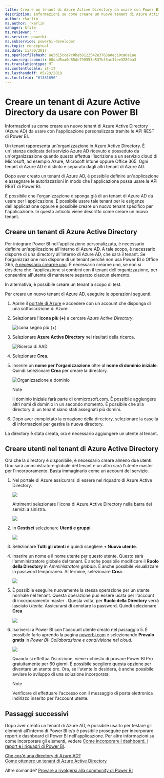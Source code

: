 ```yaml
---
title: Creare un tenant di Azure Active Directory da usare con Power BI
description: Informazioni su come creare un nuovo tenant di Azure Active Directory (Azure AD) da usare con l'applicazione personalizzata tramite le API REST di Power BI.
author: rkarlin
ms.author: rkarlin
manager: kfile
ms.reviewer: ''
ms.service: powerbi
ms.subservice: powerbi-developer
ms.topic: conceptual
ms.date: 11/30/2017
ms.openlocfilehash: ae3d15cce7c0beb8122542e3768a0ec10ca0a1ae
ms.sourcegitcommit: 60dad5aa0d85db790553e537bf8ac34ee3289ba3
ms.translationtype: MT
ms.contentlocale: it-IT
ms.lasthandoff: 05/29/2019
ms.locfileid: "61381696"
---
```

# <a name="create-an-azure-active-directory-tenant-to-use-with-power-bi"></a>Creare un tenant di Azure Active Directory da usare con Power BI

Informazioni su come creare un nuovo tenant di Azure Active Directory (Azure AD) da usare con l'applicazione personalizzata tramite le API REST di Power BI.

Un tenant rappresenta un'organizzazione in Azure Active Directory. È un'istanza dedicata del servizio Azure AD ricevuto e posseduto da un'organizzazione quando questa effettua l'iscrizione a un servizio cloud di Microsoft, ad esempio Azure, Microsoft Intune oppure Office 365. Ogni tenant di Azure AD è distinto e separato dagli altri tenant di Azure AD.

Dopo aver creato un tenant di Azure AD, è possibile definire un'applicazione e assegnare le autorizzazioni in modo che l'applicazione possa usare le API REST di Power BI.

È possibile che l'organizzazione disponga già di un tenant di Azure AD da usare per l'applicazione. È possibile usare tale tenant per le esigenze dell'applicazione oppure è possibile creare un nuovo tenant specifico per l'applicazione. In questo articolo viene descritto come creare un nuovo tenant.

## <a name="create-an-azure-active-directory-tenant"></a>Creare un tenant di Azure Active Directory

Per integrare Power BI nell'applicazione personalizzata, è necessario definire un'applicazione all'interno di Azure AD. A tale scopo, è necessario disporre di una directory all'interno di Azure AD, che sarà il tenant. Se l'organizzazione non dispone di un tenant perché non usa Power BI o Office 365, [è necessario crearne uno](https://docs.microsoft.com/azure/active-directory/develop/active-directory-howto-tenant). È necessario crearne uno, se non si desidera che l'applicazione si combini con il tenant dell'organizzazione, per consentire all'utente di mantenere separato ciascun elemento.

In alternativa, è possibile creare un tenant a scopo di test.

Per creare un nuovo tenant di Azure AD, eseguire le operazioni seguenti.

1. Aprire il [portale di Azure](https://portal.azure.com) e accedere con un account che disponga di una sottoscrizione di Azure.

2. Selezionare l'**icona più (+)** e cercare *Azure Active Directory*.

    ![Icona segno più (+)](media/create-an-azure-active-directory-tenant/new-directory.png)

3. Selezionare **Azure Active Directory** nei risultati della ricerca.

    ![Ricerca di AAD](media/create-an-azure-active-directory-tenant/new-directory2.png)

4. Selezionare **Crea**.

5. Inserire un **nome per l'organizzazione** oltre al **nome di dominio iniziale**. Quindi selezionare **Crea** per creare la directory.

    ![Organizzazione e dominio](media/create-an-azure-active-directory-tenant/organization-and-domain.png)

   > [!NOTE]
   > Il dominio iniziale farà parte di onmicrosoft.com. È possibile aggiungere altri nomi di dominio in un secondo momento. È possibile che alla directory di un tenant siano stati assegnati più domini.

6. Dopo aver completato la creazione della directory, selezionare la casella di informazioni per gestire la nuova directory.

La directory è stata creata, ora è necessario aggiungere un utente al tenant.

## <a name="create-some-users-in-your-azure-active-directory-tenant"></a>Creare utenti nel tenant di Azure Active Directory

Ora che la directory è disponibile, è necessario creare almeno due utenti. Uno sarà amministratore globale del tenant e un altro sarà l'utente master per l'incorporamento. Basta immaginarlo come un account del servizio.

1. Nel portale di Azure assicurarsi di essere nel riquadro di Azure Active Directory.

    ![](media/create-an-azure-active-directory-tenant/aad-flyout.png)

    Altrimenti selezionare l'icona di Azure Active Directory nella barra dei servizi a sinistra.

    ![](media/create-an-azure-active-directory-tenant/aad-service.png)
2. In **Gestisci** selezionare **Utenti e gruppi**.

    ![](media/create-an-azure-active-directory-tenant/users-and-groups.png)
3. Selezionare **Tutti gli utenti** e quindi scegliere **+ Nuovo utente**.
4. Inserire un nome e il nome utente per questo utente. Questo sarà l'amministratore globale del tenant. È anche possibile modificare il **Ruolo della Directory** in *Amministratore globale*. È anche possibile visualizzare la password temporanea. Al termine, selezionare **Crea**.

    ![](media/create-an-azure-active-directory-tenant/global-admin.png)

5. È possibile eseguire nuovamente la stessa operazione per un utente normale nel tenant. Questa operazione può essere usata per l'account di incorporamento master . Questa volta, per **Ruolo della Directory** verrà lasciato *Utente*. Assicurarsi di annotare la password. Quindi selezionare **Crea**

    ![](media/create-an-azure-active-directory-tenant/pbiembed-user.png)
6. Iscriversi a Power BI con l'account utente creato nel passaggio 5. È possibile farlo aprendo la pagina [powerbi.com](https://powerbi.microsoft.com/get-started/) e selezionando **Provalo gratis** in *Power BI: Collaborazione e condivisione nel cloud*.

    ![](media/create-an-azure-active-directory-tenant/try-powerbi-free.png)

    Quando si effettua l'iscrizione, viene richiesto di provare Power BI Pro gratuitamente per 60 giorni. È possibile scegliere questa opzione per diventare un utente pro. Ora, se l'utente lo desidera, è anche possibile avviare lo sviluppo di una soluzione incorporata.

   > [!NOTE]
   > Verificare di effettuare l'accesso con il messaggio di posta elettronica indirizzo inserito per l'account utente.

## <a name="next-steps"></a>Passaggi successivi

Dopo aver creato un tenant di Azure AD, è possibile usarlo per testare gli elementi all'interno di Power BI e/o è possibile proseguire per incorporare report e dashboard di Power BI nell'applicazione. Per altre informazioni su come incorporare gli elementi, vedere [Come incorporare i dashboard, i report e i riquadri di Power BI](embedding-content.md).

[Che cos'è una directory di Azure AD?](https://docs.microsoft.com/azure/active-directory/active-directory-whatis)  
[Come ottenere un tenant di Azure Active Directory](https://docs.microsoft.com/azure/active-directory/develop/active-directory-howto-tenant)  

Altre domande? [Provare a rivolgersi alla community di Power BI](http://community.powerbi.com/)
